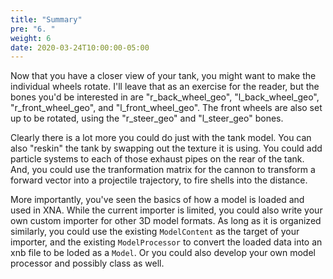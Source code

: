```yaml
---
title: "Summary"
pre: "6. "
weight: 6
date: 2020-03-24T10:00:00-05:00
---
```


Now that you have a closer view of your tank, you might want to make the individual wheels rotate.  I'll leave that as an exercise for the reader, but the bones you'd be interested in are "r_back_wheel_geo", "l_back_wheel_geo", "r_front_wheel_geo", and "l_front_wheel_geo".  The front wheels are also set up to be rotated, using the "r_steer_geo" and "l_steer_geo" bones.

Clearly there is a lot more you could do just with the tank model.  You can also "reskin" the tank by swapping out the texture it is using.  You could add particle systems to each of those exhaust pipes on the rear of the tank.  And, you could use the tranformation matrix for the cannon to transform a forward vector into a projectile trajectory, to fire shells into the distance.

More importantly, you've seen the basics of how a model is loaded and used in XNA.  While the current importer is limited, you could also write your own custom importer for other 3D model formats.  As long as it is organized similarly, you could use the existing `ModelContent` as the target of your importer, and the existing `ModelProcessor` to convert the loaded data into an xnb file to be loded as a `Model`.  Or you could also develop your own model processor and possibly class as well.

